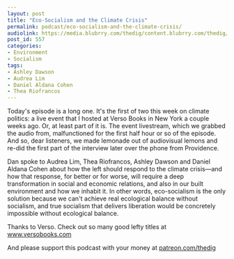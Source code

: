 ```yaml
---
layout: post
title: "Eco-Socialism and the Climate Crisis"
permalink: podcast/eco-socialism-and-the-climate-crisis/
audiolink: https://media.blubrry.com/thedig/content.blubrry.com/thedig/The_Dig_-_EP_143_-_Blockadia.mp3
post_id: 557
categories: 
- Environment
- Socialism
tags: 
- Ashley Dawson
- Audrea Lim
- Daniel Aldana Cohen
- Thea Riofrancos
---
```


Today's episode is a long one. It's the first of two this week on climate politics: a live event that I hosted at Verso Books in New York a couple weeks ago. Or, at least part of it is. The event livestream, which we grabbed the audio from, malfunctioned for the first half hour or so of the episode. And so, dear listeners, we made lemonade out of audiovisual lemons and re-did the first part of the interview later over the phone from Providence.

Dan spoke to Audrea Lim, Thea Riofrancos, Ashley Dawson and Daniel Aldana Cohen about how the left should respond to the climate crisis—and how that response, for better or for worse, will require a deep transformation in social and economic relations, and also in our built environment and how we inhabit it. In other words, eco-socialism is the only solution because we can't achieve real ecological balance without socialism, and true socialism that delivers liberation would be concretely impossible without ecological balance.

Thanks to Verso. Check out so many good lefty titles at www.versobooks.com

And please support this podcast with your money at [patreon.com/thedig](http://www.patreon.com/TheDig) 

 